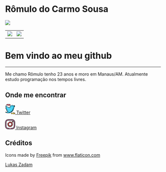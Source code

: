 # Rômulo do Carmo Sousa

<!-- <img src="./assets/github-profile.svg" width="100%"> -->
<img src="https://media.giphy.com/media/HteV6g0QTNxp6/giphy.gif"></img>

<table>
  <tr>
      <td>
        <img width="100%" padding="0px" src="https://github-readme-stats.vercel.app/api?username=Carmo-sousa&theme=dracula"/>
      </td>
      <td>
        <img width="100%" padding="0px" src="https://github-readme-stats.vercel.app/api/top-langs/?username=Carmo-sousa&layout=compact&theme=dracula" />
      </td>
  </tr>
</table>

# Bem vindo ao meu github

---

Me chamo Rômulo tenho 23 anos e moro em Manaus/AM. Atualmente estudo programação nos tempos livres.

## Onde me encontrar

[![Twitter](assets/twitter.png) Twitter](https://twitter.com/metatron_br)

[![Instagram](assets/instagram.png) Instagram](https://twitter.com/metatron_br)

## Créditos

<div>Icons made by <a href="http://www.freepik.com/" title="Freepik">Freepik</a> from <a href="https://www.flaticon.com/" title="Flaticon">www.flaticon.com</a></div>

[Lukas Zadam](https://lukaszadam.com/)
